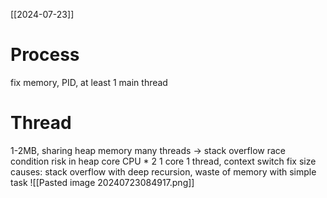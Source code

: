 [[2024-07-23]]
# Process
fix memory, PID, at least 1 main thread
# Thread
1-2MB, sharing heap memory
many threads -> stack overflow
race condition risk in heap
core CPU * 2
1 core 1 thread, context switch
fix size causes: stack overflow with deep recursion, waste of memory with simple task
![[Pasted image 20240723084917.png]]

